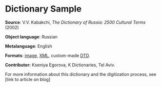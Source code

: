 # Dictionary Sample


**Source**: V.V. Kabakchi, _The Dictionary of Russia: 2500 Cultural Terms_ (2002)

**Object language**: Russian

**Metalanguage**: English

**Formats**: [image](boyar.jpg), [XML](boyar.xml), custom-made [DTD](rd2.dtd). 

**Contributor:** Kseniya Egorova, K Dictionaries, Tel Aviv. 

For more information about this dictionary and the digitization process, see [link to article on blog]